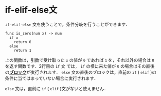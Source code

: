 <script src="https://cdn.lordicon.com/xdjxvujz.js"></script>

# if-elif-else文

`if-elif-else` 文を使うことで，条件分岐を行うことができます．

```
func is_zero(num x) -> num
  if x
    return 0
  else
    return 1

```

上の関数は，引数で受け取った `x` の値が `0` であれば `1` を，それ以外の場合は `0` を返す関数です．2行目の `if` 文 では， `if` の横に来た値が `0` の場合はその直後の[**ブロック**](/compound.html)が実行されます． `else` 文の直後のブロックは，直前の `if` ( `elif` )の条件に当てはまっていない場合に実行されます．

`else` 文は，直前に `if` ( `elif` )文がないと使えません．
